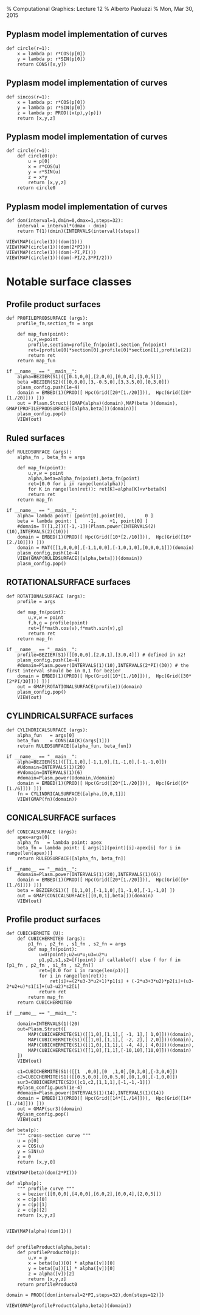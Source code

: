 % Computational Graphics: Lecture 12
% Alberto Paoluzzi
% Mon, Mar 30, 2015

<!-- -------------------------------------------------------------- -->

## Pyplasm model implementation of curves 

````{.python}
def circle(r=1):
    x = lambda p: r*COS(p[0])
    y = lambda p: r*SIN(p[0])
    return CONS([x,y])
````


<!-- -------------------------------------------------------------- -->

## Pyplasm model implementation of curves 

````{.python}
def sincos(r=1):
    x = lambda p: r*COS(p[0])
    y = lambda p: r*SIN(p[0])
    z = lambda p: PROD([x(p),y(p)])
    return [x,y,z]
````



<!-- -------------------------------------------------------------- -->

## Pyplasm model implementation of curves 

````{.python}
def circle(r=1):
    def circle0(p):
        u = p[0]
        x = r*COS(u)
        y = r*SIN(u)
        z = x*y
        return [x,y,z]
    return circle0
````



<!-- -------------------------------------------------------------- -->

## Pyplasm model implementation of curves 

````{.python}
def dom(interval=1,dmin=0,dmax=1,steps=32):
    interval = interval*(dmax - dmin)
    return T(1)(dmin)(INTERVALS(interval)(steps))
````

````{.python}
VIEW(MAP(circle(1))(dom(1)))
VIEW(MAP(circle(1))(dom(2*PI)))
VIEW(MAP(circle(1))(dom(-PI,PI)))
VIEW(MAP(circle(1))(dom(-PI/2,3*PI/2)))
````



# Notable surface classes

<!-- -------------------------------------------------------------- -->

## Profile product surfaces


````{.python}
def PROFILEPRODSURFACE (args):
	profile_fn,section_fn = args

	def map_fun(point):
		u,v,w=point
		profile,section=profile_fn(point),section_fn(point)
		ret=[profile[0]*section[0],profile[0]*section[1],profile[2]]
		return ret
	return map_fun
````

````{.python}
if __name__ == "__main__":
	alpha=BEZIER(S1)([[0.1,0,0],[2,0,0],[0,0,4],[1,0,5]])
	beta =BEZIER(S2)([[0,0,0],[3,-0.5,0],[3,3.5,0],[0,3,0]])
	plasm_config.push(1e-4)
	domain = EMBED(1)(PROD([ Hpc(Grid([20*[1./20]])),  Hpc(Grid([20*[1./20]])) ]))
	out = Plasm.Struct([GMAP(alpha)(domain),MAP(beta )(domain), GMAP(PROFILEPRODSURFACE([alpha,beta]))(domain)])
	plasm_config.pop()
	VIEW(out)
````

<!-- -------------------------------------------------------------- -->

## Ruled surfaces

````{.python}
def RULEDSURFACE (args):
	alpha_fn , beta_fn = args

	def map_fn(point):
		u,v,w = point
		alpha,beta=alpha_fn(point),beta_fn(point)
		ret=[0.0 for i in range(len(alpha))]	
		for K in range(len(ret)): ret[K]=alpha[K]+v*beta[K]
		return ret
	return map_fn
````

````{.python}
if __name__ == "__main__":
	alpha= lambda point: [point[0],point[0],	   0 ]
	beta = lambda point: [	  -1,	  +1, point[0] ]
	#domain= T([1,2])([-1,-1])(Plasm.power(INTERVALS(2)(10),INTERVALS(2)(10)))
	domain = EMBED(1)(PROD([ Hpc(Grid([10*[2./10]])),  Hpc(Grid([10*[2./10]])) ]))
	domain = MAT([[1,0,0,0],[-1,1,0,0],[-1,0,1,0],[0,0,0,1]])(domain)
	plasm_config.push(1e-4)
	VIEW(GMAP(RULEDSURFACE([alpha,beta]))(domain))
	plasm_config.pop()
````

<!-- -------------------------------------------------------------- -->

## ROTATIONALSURFACE surfaces

````{.python}
def ROTATIONALSURFACE (args):
	profile = args

	def map_fn(point):
		u,v,w = point
		f,h,g = profile(point)
		ret=[f*math.cos(v),f*math.sin(v),g]
		return ret
	return map_fn
````

````{.python}
if __name__ == "__main__":
	profile=BEZIER(S1)([[0,0,0],[2,0,1],[3,0,4]]) # defined in xz!
	plasm_config.push(1e-4)
	#domain=Plasm.power(INTERVALS(1)(10),INTERVALS(2*PI)(30)) # the first interval should be in 0,1 for bezier
	domain = EMBED(1)(PROD([ Hpc(Grid([10*[1./10]])),  Hpc(Grid([30*[2*PI/30]])) ]))
	out = GMAP(ROTATIONALSURFACE(profile))(domain)
	plasm_config.pop()
	VIEW(out)
````

<!-- -------------------------------------------------------------- -->

## CYLINDRICALSURFACE surfaces

````{.python}
def CYLINDRICALSURFACE (args):
	alpha_fun   = args[0]
	beta_fun	= CONS(AA(K)(args[1]))
	return RULEDSURFACE([alpha_fun, beta_fun])
````

````{.python}
if __name__ == "__main__":
	alpha=BEZIER(S1)([[1,1,0],[-1,1,0],[1,-1,0],[-1,-1,0]])
	#Udomain=INTERVALS(1)(20)
	#Vdomain=INTERVALS(1)(6)
	#domain=Plasm.power(Udomain,Vdomain)
	domain = EMBED(1)(PROD([ Hpc(Grid([20*[1./20]])),  Hpc(Grid([6*[1./6]])) ]))
	fn = CYLINDRICALSURFACE([alpha,[0,0,1]])
	VIEW(GMAP(fn)(domain))
````


<!-- -------------------------------------------------------------- -->

## CONICALSURFACE surfaces

````{.python}
def CONICALSURFACE (args):
	apex=args[0]
	alpha_fn   = lambda point: apex
	beta_fn	= lambda point: [ args[1](point)[i]-apex[i] for i in range(len(apex))]
	return RULEDSURFACE([alpha_fn, beta_fn])
````

````{.python}
if __name__ == "__main__":
	#domain=Plasm.power(INTERVALS(1)(20),INTERVALS(1)(6))
	domain = EMBED(1)(PROD([ Hpc(Grid([20*[1./20]])),  Hpc(Grid([6*[1./6]])) ]))
	beta = BEZIER(S1)([ [1,1,0],[-1,1,0],[1,-1,0],[-1,-1,0] ])
	out = GMAP(CONICALSURFACE([[0,0,1],beta]))(domain)
	VIEW(out)
````


<!-- -------------------------------------------------------------- -->

## Profile product surfaces

````{.python}
def CUBICHERMITE (U):
	def CUBICHERMITE0 (args):
		p1_fn , p2_fn , s1_fn , s2_fn = args
		def map_fn(point):
			u=U(point);u2=u*u;u3=u2*u
			p1,p2,s1,s2=[f(point) if callable(f) else f for f in [p1_fn , p2_fn , s1_fn , s2_fn]]
			ret=[0.0 for i in range(len(p1))]		
			for i in range(len(ret)):				
				ret[i]+=(2*u3-3*u2+1)*p1[i] + (-2*u3+3*u2)*p2[i]+(u3-2*u2+u)*s1[i]+(u3-u2)*s2[i]
			return ret
		return map_fn
	return CUBICHERMITE0
````


````{.python}
if __name__ == "__main__":

	domain=INTERVALS(1)(20)
	out=Plasm.Struct([
		MAP(CUBICHERMITE(S1)([[1,0],[1,1],[ -1, 1],[ 1,0]]))(domain),
		MAP(CUBICHERMITE(S1)([[1,0],[1,1],[ -2, 2],[ 2,0]]))(domain),
		MAP(CUBICHERMITE(S1)([[1,0],[1,1],[ -4, 4],[ 4,0]]))(domain),
		MAP(CUBICHERMITE(S1)([[1,0],[1,1],[-10,10],[10,0]]))(domain)
	])
	VIEW(out)

	c1=CUBICHERMITE(S1)([[1  ,0,0],[0  ,1,0],[0,3,0],[-3,0,0]])
	c2=CUBICHERMITE(S1)([[0.5,0,0],[0,0.5,0],[0,1,0],[-1,0,0]])
	sur3=CUBICHERMITE(S2)([c1,c2,[1,1,1],[-1,-1,-1]])
    #plasm_config.push(1e-4)
	#domain=Plasm.power(INTERVALS(1)(14),INTERVALS(1)(14))
	domain = EMBED(1)(PROD([ Hpc(Grid([14*[1./14]])),  Hpc(Grid([14*[1./14]])) ]))
	out = GMAP(sur3)(domain)
    #plasm_config.pop()
	VIEW(out)
````



````{.python}
def beta(p):
    """ cross-section curve """
    u = p[0]
    x = COS(u)
    y = SIN(u)
    z = 0
    return [x,y,0]

VIEW(MAP(beta)(dom(2*PI)))

def alpha(p):
    """ profile curve """
    c = bezier([[0,0,0],[4,0,0],[6,0,2],[0,0,4],[2,0,5]])
    x = c(p)[0]
    y = c(p)[1]
    z = c(p)[2]
    return [x,y,z]


VIEW(MAP(alpha)(dom(1)))


def profileProduct(alpha,beta):
    def profileProduct0(p):
        u,v = p
        x = beta([u])[0] * alpha([v])[0]
        y = beta([u])[1] * alpha([v])[0]
        z = alpha([v])[2]
        return [x,y,z]
    return profileProduct0

domain = PROD([dom(interval=2*PI,steps=32),dom(steps=12)])

VIEW(GMAP(profileProduct(alpha,beta))(domain))







